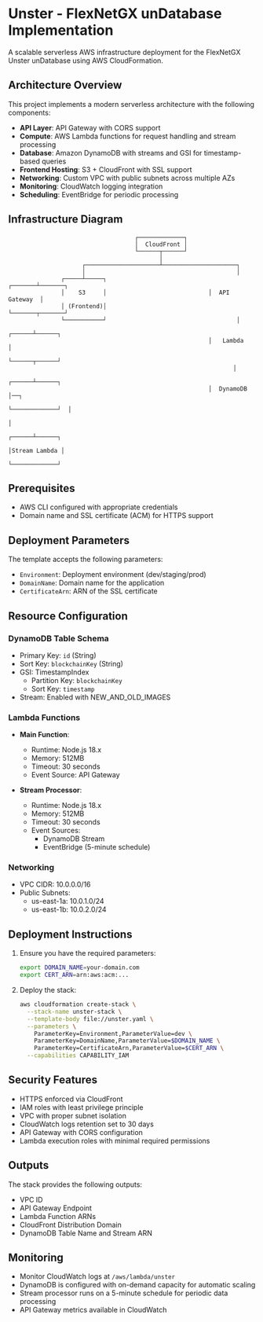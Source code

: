 # Unster - FlexNetGX unDatabase Implementation

A scalable serverless AWS infrastructure deployment for the FlexNetGX Unster unDatabase using AWS CloudFormation.

## Architecture Overview

This project implements a modern serverless architecture with the following components:

- **API Layer**: API Gateway with CORS support
- **Compute**: AWS Lambda functions for request handling and stream processing
- **Database**: Amazon DynamoDB with streams and GSI for timestamp-based queries
- **Frontend Hosting**: S3 + CloudFront with SSL support
- **Networking**: Custom VPC with public subnets across multiple AZs
- **Monitoring**: CloudWatch logging integration
- **Scheduling**: EventBridge for periodic processing

## Infrastructure Diagram

```
                                    ┌─────────────┐
                                    │  CloudFront │
                                    └──────┬──────┘
                                           │
                     ┌─────────────────────┴─────────────────────┐
                     │                                           │
               ┌─────┴─────┐                             ┌───────┴───────┐
               │    S3     │                             │  API Gateway  │
               │ (Frontend)│                             └───────┬───────┘
               └───────────┘                                     │
                                                         ┌──────┴──────┐
                                                         │   Lambda    │
                                                         └──────┬──────┘
                                                                │
                                                         ┌──────┴──────┐
                                                         │  DynamoDB   │──┐
                                                         └─────────────┘  │
                                                                         │
                                                                  ┌──────┴──────┐
                                                                  │Stream Lambda │
                                                                  └─────────────┘
```

## Prerequisites

- AWS CLI configured with appropriate credentials
- Domain name and SSL certificate (ACM) for HTTPS support

## Deployment Parameters

The template accepts the following parameters:

- `Environment`: Deployment environment (dev/staging/prod)
- `DomainName`: Domain name for the application
- `CertificateArn`: ARN of the SSL certificate

## Resource Configuration

### DynamoDB Table Schema
- Primary Key: `id` (String)
- Sort Key: `blockchainKey` (String)
- GSI: TimestampIndex
  - Partition Key: `blockchainKey`
  - Sort Key: `timestamp`
- Stream: Enabled with NEW_AND_OLD_IMAGES

### Lambda Functions
- **Main Function**:
  - Runtime: Node.js 18.x
  - Memory: 512MB
  - Timeout: 30 seconds
  - Event Source: API Gateway

- **Stream Processor**:
  - Runtime: Node.js 18.x
  - Memory: 512MB
  - Timeout: 30 seconds
  - Event Sources: 
    - DynamoDB Stream
    - EventBridge (5-minute schedule)

### Networking
- VPC CIDR: 10.0.0.0/16
- Public Subnets:
  - us-east-1a: 10.0.1.0/24
  - us-east-1b: 10.0.2.0/24

## Deployment Instructions

1. Ensure you have the required parameters:
   ```bash
   export DOMAIN_NAME=your-domain.com
   export CERT_ARN=arn:aws:acm:...
   ```

2. Deploy the stack:
   ```bash
   aws cloudformation create-stack \
     --stack-name unster-stack \
     --template-body file://unster.yaml \
     --parameters \
       ParameterKey=Environment,ParameterValue=dev \
       ParameterKey=DomainName,ParameterValue=$DOMAIN_NAME \
       ParameterKey=CertificateArn,ParameterValue=$CERT_ARN \
     --capabilities CAPABILITY_IAM
   ```

## Security Features

- HTTPS enforced via CloudFront
- IAM roles with least privilege principle
- VPC with proper subnet isolation
- CloudWatch logs retention set to 30 days
- API Gateway with CORS configuration
- Lambda execution roles with minimal required permissions

## Outputs

The stack provides the following outputs:
- VPC ID
- API Gateway Endpoint
- Lambda Function ARNs
- CloudFront Distribution Domain
- DynamoDB Table Name and Stream ARN

## Monitoring

- Monitor CloudWatch logs at `/aws/lambda/unster`
- DynamoDB is configured with on-demand capacity for automatic scaling
- Stream processor runs on a 5-minute schedule for periodic data processing
- API Gateway metrics available in CloudWatch
